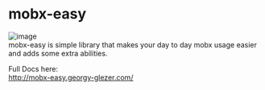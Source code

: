 # mobx-easy
![image](http://mobx-easy.georgy-glezer.com/img/mobx-easy-logo.png)
<br>
mobx-easy is simple library that makes your day to day mobx usage easier and adds some extra abilities.

Full Docs here: <br> http://mobx-easy.georgy-glezer.com/
